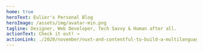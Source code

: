 ```yaml
---
home: true
heroText: Eulier's Personal Blog
heroImage: /assets/img/avatar-min.png
tagline: Designer, Web Developer, Tech Savvy & Human after all.
actionText: Check it out! →
actionLink: ./2020/november/nuxt-and-contentful-to-build-a-multilanguage-webapp.md
---
```

